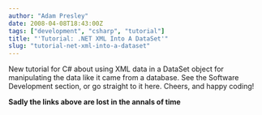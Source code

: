 ```yaml
---
author: "Adam Presley"
date: 2008-04-08T18:43:00Z
tags: ["development", "csharp", "tutorial"]
title: "'Tutorial: .NET XML Into A DataSet'"
slug: "tutorial-net-xml-into-a-dataset"
---
```


New tutorial for C# about using XML data in a DataSet object for
manipulating the data like it came from a database. See the Software
Development section, or go straight to it here. Cheers, and happy
coding!

**Sadly the links above are lost in the annals of time**